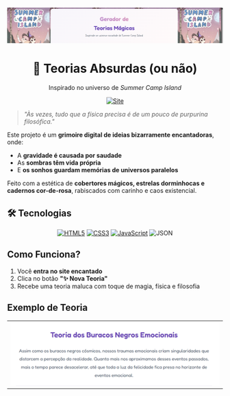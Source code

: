 <div align="center">

![](images/tela.png)

# 🌙 Teorias Absurdas (ou não) 

Inspirado no universo de *Summer Camp Island*
</div>

<div align="center">

[![Site](https://img.shields.io/badge/%F0%9F%8C%B8_Teorias_Mágicas-FF69B4?style=for-the-badge&logo=sparkles&logoColor=white&labelColor=FF1493)]([[https://avrilstihler.github.io/Gerador-de-Teorias-Absurdas/](https://avrilstihler.github.io/Gerador-de-Teorias-Absurdas/)](https://avrilstihler.github.io/Gerador-de-Teorias-Absurdas/))

</div>

> _"Às vezes, tudo que a física precisa é de um pouco de purpurina filosófica."_

Este projeto é um **grimoire digital de ideias bizarramente encantadoras**, onde:

- A **gravidade é causada por saudade**  
- As **sombras têm vida própria**  
- E **os sonhos guardam memórias de universos paralelos**

Feito com a estética de **cobertores mágicos, estrelas dorminhocas e cadernos cor-de-rosa**, rabiscados com carinho e caos existencial.


## 🛠️ Tecnologias 

<div align="center">

[![HTML5](https://img.shields.io/badge/HTML5-E34F26?style=for-the-badge&logo=html5&logoColor=white&labelColor=FF4500)](https://developer.mozilla.org/en-US/docs/Web/HTML)
[![CSS3](https://img.shields.io/badge/CSS3-1572B6?style=for-the-badge&logo=css3&logoColor=white&labelColor=1E90FF)](https://developer.mozilla.org/en-US/docs/Web/CSS)
[![JavaScript](https://img.shields.io/badge/JavaScript-F7DF1E?style=for-the-badge&logo=javascript&logoColor=black&labelColor=FFD700)](https://developer.mozilla.org/en-US/docs/Web/JavaScript)
![JSON](https://img.shields.io/badge/JSON-000000?style=for-the-badge&logo=json&logoColor=white)</span>

</div>

## Como Funciona?

1. Você **entra no site encantado**
2. Clica no botão **"✨ Nova Teoria"**
3. Recebe uma teoria maluca com toque de magia, física e filosofia 


## Exemplo de Teoria
  
| |
|-------------------|
| <img src="images/tela3.png" width="600"/> |


